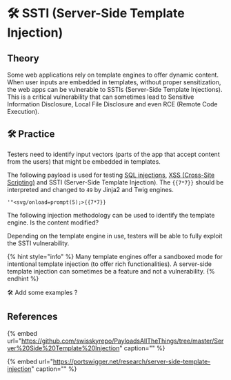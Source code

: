# 🛠️ SSTI \(Server-Side Template Injection\)

## Theory

Some web applications rely on template engines to offer dynamic content. When user inputs are embedded in templates, without proper sensitization, the web apps can be vulnerable to SSTIs \(Server-Side Template Injections\). This is a critical vulnerability that can sometimes lead to Sensitive Information Disclosure, Local File Disclosure and even RCE \(Remote Code Execution\).

## 🛠️ Practice

Testers need to identify input vectors \(parts of the app that accept content from the users\) that might be embedded in templates.

The following payload is used for testing [SQL injections](sql-injection.md), [XSS \(Cross-Site Scripting\)](xss-cross-site-scripting.md) and SSTI \(Server-Side Template Injection\). The `{{7*7}}` should be interpreted and changed to `49` by Jinja2 and Twig engines.

```text
'"<svg/onload=prompt(5);>{{7*7}}
```

The following injection methodology can be used to identify the template engine. Is the content modified?

Depending on the template engine in use, testers will be able to fully exploit the SSTI vulnerability.

{% hint style="info" %}
Many template engines offer a sandboxed mode for intentional template injection \(to offer rich functionalities\). A server-side template injection can sometimes be a feature and not a vulnerability.
{% endhint %}

🛠️ Add some examples ?

## References

{% embed url="https://github.com/swisskyrepo/PayloadsAllTheThings/tree/master/Server%20Side%20Template%20Injection" caption="" %}

{% embed url="https://portswigger.net/research/server-side-template-injection" caption="" %}

